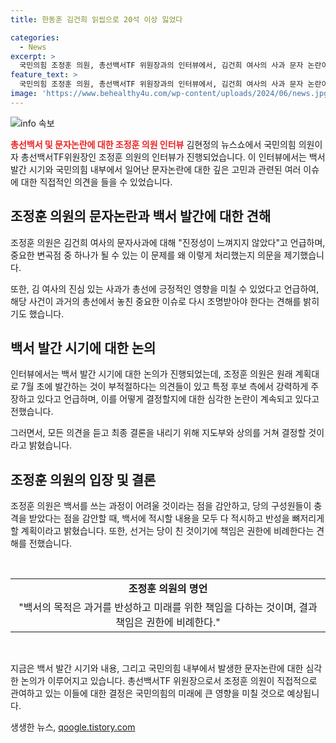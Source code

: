 ```yaml
---
title: 한동훈 김건희 읽씹으로 20석 이상 잃었다

categories:
  - News
excerpt: >
  국민의힘 조정훈 의원, 총선백서TF 위원장과의 인터뷰에서, 김건희 여사의 사과 문자 논란이 총선백서에 포함될지 논의 중이라고 말했다. 5개의 문자 내용을 심문하고, 백서 발간 시점에 대한 논의도 이어졌다. 또한, 김현정 앵커와 함께 문자논란이 전당대회에 미칠 영향에 대한 우려를 나타내며, 백서의 내용을 심사숙고하고 있는 과정을 공개하였다.
feature_text: >
  국민의힘 조정훈 의원, 총선백서TF 위원장과의 인터뷰에서, 김건희 여사의 사과 문자 논란이 총선백서에 포함될지 논의 중이라고 말했다. 5개의 문자 내용을 심문하고, 백서 발간 시점에 대한 논의도 이어졌다. 또한, 김현정 앵커와 함께 문자논란이 전당대회에 미칠 영향에 대한 우려를 나타내며, 백서의 내용을 심사숙고하고 있는 과정을 공개하였다.
image: 'https://www.behealthy4u.com/wp-content/uploads/2024/06/news.jpg'
---
```


<p><img src="https://www.behealthy4u.com/wp-content/uploads/2024/06/news.jpg" alt="info 속보" /></p>

<p><b><span style="color: #ee2323;">총선백서 및 문자논란에 대한 조정훈 의원 인터뷰</span></b>
김현정의 뉴스쇼에서 국민의힘 의원이자 총선백서TF위원장인 조정훈 의원의 인터뷰가 진행되었습니다. 이 인터뷰에서는 백서 발간 시기와 국민의힘 내부에서 일어난 문자논란에 대한 깊은 고민과 관련된 여러 이슈에 대한 직접적인 의견을 들을 수 있었습니다.</p>

<h2 data-ke-size="size26">조정훈 의원의 문자논란과 백서 발간에 대한 견해</h2>

<p data-ke-size="size16">조정훈 의원은 김건희 여사의 문자사과에 대해 "진정성이 느껴지지 않았다"고 언급하며, 중요한 변곡점 중 하나가 될 수 있는 이 문제를 왜 이렇게 처리했는지 의문을 제기했습니다.</p>

<p data-ke-size="size16">또한, 김 여사의 진심 있는 사과가 총선에 긍정적인 영향을 미칠 수 있었다고 언급하여, 해당 사건이 과거의 총선에서 놓친 중요한 이슈로 다시 조명받아야 한다는 견해를 밝히기도 했습니다.</p>

<h2 data-ke-size="size26">백서 발간 시기에 대한 논의</h2>

<p data-ke-size="size16">인터뷰에서는 백서 발간 시기에 대한 논의가 진행되었는데, 조정훈 의원은 원래 계획대로 7월 초에 발간하는 것이 부적절하다는 의견들이 있고 특정 후보 측에서 강력하게 주장하고 있다고 언급하며, 이를 어떻게 결정할지에 대한 심각한 논란이 계속되고 있다고 전했습니다. </p>

<p data-ke-size="size16">그러면서, 모든 의견을 듣고 최종 결론을 내리기 위해 지도부와 상의를 거쳐 결정할 것이라고 밝혔습니다.</p>

<h2 data-ke-size="size26">조정훈 의원의 입장 및 결론</h2>

<p data-ke-size="size16">조정훈 의원은 백서를 쓰는 과정이 어려울 것이라는 점을 감안하고, 당의 구성원들이 충격을 받았다는 점을 감안할 때, 백서에 적시할 내용을 모두 다 적시하고 반성을 뼈저리게 할 계획이라고 밝혔습니다. 또한, 선거는 당이 친 것이기에 책임은 권한에 비례한다는 견해를 전했습니다.</p>

<p data-ke-size="size16">&nbsp;</p>

<table>
    <tbody>
        <tr>
            <td style="text-align: center; height: 17px;"><b>조정훈 의원의 명언</b></td>
        </tr>
        <tr>
            <td style="text-align: center; height: 17px;">"백서의 목적은 과거를 반성하고 미래를 위한 책임을 다하는 것이며, 결과 책임은 권한에 비례한다."</td>
        </tr>
    </tbody>
</table>

<p data-ke-size="size16">&nbsp;</p>

<p data-ke-size="size16">지금은 백서 발간 시기와 내용, 그리고 국민의힘 내부에서 발생한 문자논란에 대한 심각한 논의가 이루어지고 있습니다. 총선백서TF 위원장으로서 조정훈 의원이 직접적으로 관여하고 있는 이들에 대한 결정은 국민의힘의 미래에 큰 영향을 미칠 것으로 예상됩니다.</p>
생생한 뉴스, <a href="https://qoogle.tistory.com" rel="dofollow">qoogle.tistory.com</a>


